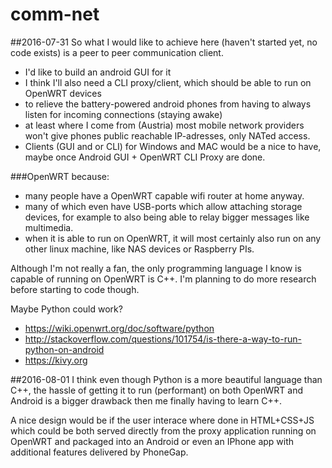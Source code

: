 comm-net
========

##2016-07-31
So what I would like to achieve here (haven't started yet, no code exists) is a peer to peer communication client.
* I'd like to build an android GUI for it
* I think I'll also need a CLI proxy/client, which should be able to run on OpenWRT devices
 * to relieve the battery-powered android phones from having to always listen for incoming connections (staying awake)
 * at least where I come from (Austria) most mobile network providers won't give phones public reachable IP-adresses, only NATed access.
* Clients (GUI and or CLI) for Windows and MAC would be a nice to have, maybe once Android GUI + OpenWRT CLI Proxy are done.

###OpenWRT because:
* many people have a OpenWRT capable wifi router at home anyway.
* many of which even have USB-ports which allow attaching storage devices, for example to also being able to relay bigger messages like multimedia.
* when it is able to run on OpenWRT, it will most certainly also run on any other linux machine, like NAS devices or Raspberry PIs.

Although I'm not really a fan, the only programming language I know is capable of running on OpenWRT is C++. I'm planning to do more research before starting to code though. 

Maybe Python could work?
* https://wiki.openwrt.org/doc/software/python
* http://stackoverflow.com/questions/101754/is-there-a-way-to-run-python-on-android
* https://kivy.org

##2016-08-01
I think even though Python is a more beautiful language than C++, the hassle of getting it to run (performant) on both OpenWRT and Android is a bigger drawback then me finally having to learn C++.

A nice design would be if the user interace where done in HTML+CSS+JS which could be both served directly from the proxy application running on OpenWRT and packaged into an Android or even an IPhone app with additional features delivered by PhoneGap.
